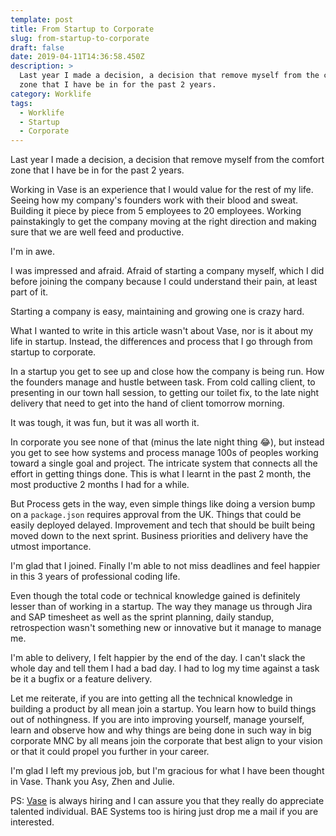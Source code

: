 ```yaml
---
template: post
title: From Startup to Corporate
slug: from-startup-to-corporate
draft: false
date: 2019-04-11T14:36:58.450Z
description: >
  Last year I made a decision, a decision that remove myself from the comfort
  zone that I have be in for the past 2 years. 
category: Worklife
tags:
  - Worklife
  - Startup
  - Corporate
---
```

Last year I made a decision, a decision that remove myself from the comfort zone that I have be in for the past 2 years. 

Working in Vase is an experience that I would value for the rest of my life. Seeing how my company's founders work with their blood and sweat. Building it piece by piece from 5 employees to 20 employees. Working painstakingly to get the company moving at the right direction and making sure that we are well feed and productive. 

I'm in awe. 

I was impressed and afraid. Afraid of starting a company myself, which I did before joining the company because I could understand their pain, at least part of it. 

Starting a company is easy, maintaining and growing one is crazy hard. 

What I wanted to write in this article wasn't about Vase, nor is it about my life in startup. Instead, the differences and process that I go through from startup to corporate. 

In a startup you get to see up and close how the company is being run. How the founders manage and hustle between task. From cold calling client, to presenting in our town hall session, to getting our toilet fix, to the late night delivery that need to get into the hand of client tomorrow morning. 

It was tough, it was fun, but it was all worth it.  

In corporate you see none of that (minus the late night thing 😂), but instead you get to see how systems and process manage 100s of peoples working toward a single goal and project. The intricate system that connects all the effort in getting things done. This is what I learnt in the past 2 month, the most productive 2 months I had for a while. 

But Process gets in the way, even simple things like doing a version bump on a `package.json` requires approval from the UK. Things that could be easily deployed delayed. Improvement and tech that should be built being moved down to the next sprint. Business priorities and delivery have the utmost importance. 

I'm glad that I joined. Finally I'm able to not miss deadlines and feel happier in this 3 years of professional coding life. 

Even though the total code or technical knowledge gained is definitely lesser than of working in a startup. The way they manage us through Jira and SAP timesheet as well as the sprint planning, daily standup, retrospection wasn't something new or innovative but it manage to manage me. 

I'm able to delivery, I felt happier by the end of the day. I can't slack the whole day and tell them I had a bad day. I had to log my time against a task be it a bugfix or a feature delivery. 

Let me reiterate, if you are into getting all the technical knowledge in building a product by all mean join a startup. You learn how to build things out of nothingness. If you are into improving yourself, manage yourself, learn and observe how and why things are being done in such way in big corporate MNC by all means join the corporate that best align to your vision or that it could propel you further in your career. 

I'm glad I left my previous job, but I'm gracious for what I have been thought in Vase. Thank you Asy, Zhen and Julie. 

PS: [Vase](https://vase.ai/careers/) is always hiring and I can assure you that they really do appreciate talented individual. BAE Systems too is hiring just drop me a mail if you are interested.
